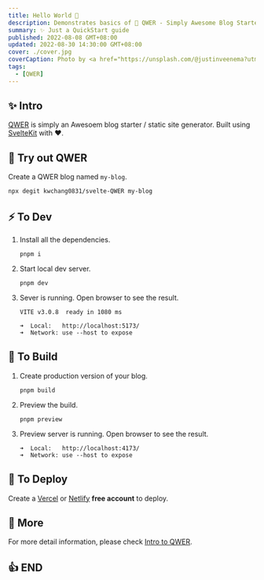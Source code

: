 ```yaml
---
title: Hello World 👋
description: Demonstrates basics of 🚀 QWER - Simply Awesome Blog Starter. Built using SvelteKit with ❤
summary: ✨ Just a QuickStart guide
published: 2022-08-08 GMT+08:00
updated: 2022-08-30 14:30:00 GMT+08:00
cover: ./cover.jpg
coverCaption: Photo by <a href="https://unsplash.com/@justinveenema?utm_source=unsplash&utm_medium=referral&utm_content=creditCopyText">Justin Veenema</a> on <a href="https://unsplash.com/s/photos/motivation?utm_source=unsplash&utm_medium=referral&utm_content=creditCopyText">Unsplash</a>
tags:
  - [QWER]
---
```


## ✨ Intro

[QWER](https://www.github.com/kwchang0831/svelte-QWER) is simply an Awesoem blog starter / static site generator. Built using [SvelteKit](https://kit.svelte.dev/) with ❤.

## 🎉 Try out QWER

Create a QWER blog named `my-blog`.

```sh
npx degit kwchang0831/svelte-QWER my-blog
```

## ⚡️ To Dev

1. Install all the dependencies.

   ```shell
   pnpm i
   ```

1. Start local dev server.

   ```shell
   pnpm dev
   ```

1. Sever is running. Open browser to see the result.

   ```shell
   VITE v3.0.8  ready in 1080 ms

   ➜  Local:   http://localhost:5173/
   ➜  Network: use --host to expose
   ```

## 🔧 To Build

1. Create production version of your blog.

   ```shell
   pnpm build
   ```

1. Preview the build.

   ```shell
   pnpm preview
   ```

1. Preview server is running. Open browser to see the result.

   ```shell
   ➜  Local:   http://localhost:4173/
   ➜  Network: use --host to expose
   ```

## 🚀 To Deploy

Create a [Vercel](https://vercel.com/) or [Netlify](https://www.netlify.com/) **free account** to deploy.

## 🙋 More

For more detail information, please check [Intro to QWER](/intro-to-QWER).

## 👍 END
